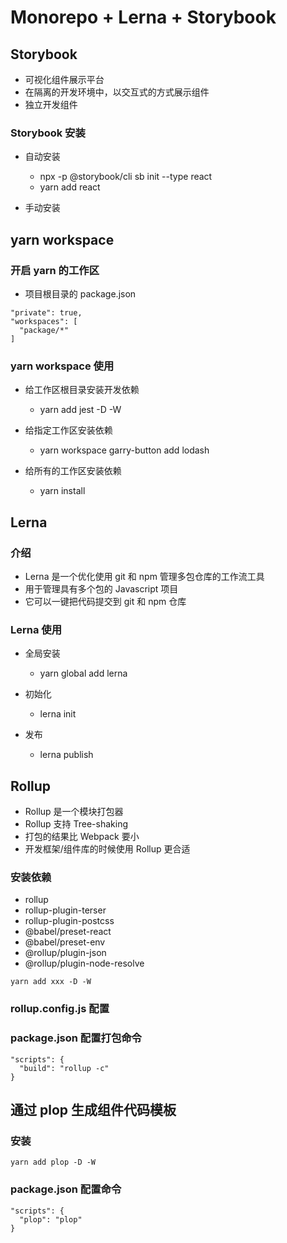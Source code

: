 # Monorepo + Lerna + Storybook

## Storybook

- 可视化组件展示平台
- 在隔离的开发环境中，以交互式的方式展示组件
- 独立开发组件

### Storybook 安装

- 自动安装
  - npx -p @storybook/cli sb init --type react
  - yarn add react

- 手动安装

## yarn workspace

### 开启 yarn 的工作区

- 项目根目录的 package.json

```
"private": true,
"workspaces": [
  "package/*"
]
```

### yarn workspace 使用

- 给工作区根目录安装开发依赖
  - yarn add jest -D -W

- 给指定工作区安装依赖
  - yarn workspace garry-button add lodash

- 给所有的工作区安装依赖
  - yarn install

## Lerna

### 介绍

- Lerna 是一个优化使用 git 和 npm 管理多包仓库的工作流工具
- 用于管理具有多个包的 Javascript 项目
- 它可以一键把代码提交到 git 和 npm 仓库 

### Lerna 使用

- 全局安装
  - yarn global add lerna

- 初始化
  - lerna init

- 发布
  - lerna publish

## Rollup

- Rollup 是一个模块打包器
- Rollup 支持 Tree-shaking
- 打包的结果比 Webpack 要小
- 开发框架/组件库的时候使用 Rollup 更合适

### 安装依赖

- rollup
- rollup-plugin-terser
- rollup-plugin-postcss
- @babel/preset-react
- @babel/preset-env
- @rollup/plugin-json
- @rollup/plugin-node-resolve

```
yarn add xxx -D -W
```

### rollup.config.js 配置

### package.json 配置打包命令

```
"scripts": {
  "build": "rollup -c"
}
```

## 通过 plop 生成组件代码模板

### 安装

`yarn add plop -D -W`

### package.json 配置命令

```
"scripts": {
  "plop": "plop"
}
```